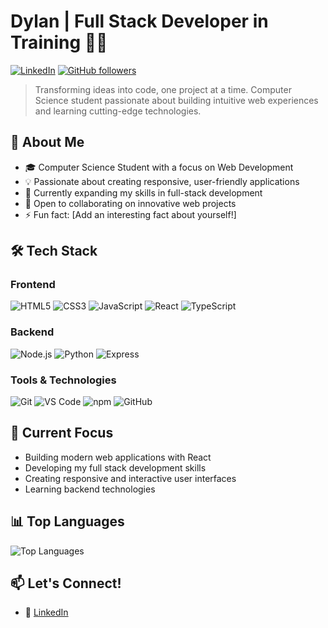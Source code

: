 # Dylan | Full Stack Developer in Training 👨‍💻

[![LinkedIn](https://img.shields.io/badge/LinkedIn-0077B5?style=flat&logo=linkedin&logoColor=white)](https://www.linkedin.com/in/dylan-pithia-b62437313)
[![GitHub followers](https://img.shields.io/github/followers/dpithia?label=Follow&style=social)](https://github.com/dpithia)

> Transforming ideas into code, one project at a time. Computer Science student passionate about building intuitive web experiences and learning cutting-edge technologies.

## 🚀 About Me

- 🎓 Computer Science Student with a focus on Web Development
- 💡 Passionate about creating responsive, user-friendly applications
- 🌱 Currently expanding my skills in full-stack development
- 👥 Open to collaborating on innovative web projects
- ⚡ Fun fact: [Add an interesting fact about yourself!]

## 🛠️ Tech Stack

### Frontend
![HTML5](https://img.shields.io/badge/-HTML5-E34F26?style=flat&logo=html5&logoColor=white)
![CSS3](https://img.shields.io/badge/-CSS3-1572B6?style=flat&logo=css3)
![JavaScript](https://img.shields.io/badge/-JavaScript-F7DF1E?style=flat&logo=javascript&logoColor=black)
![React](https://img.shields.io/badge/-React-61DAFB?style=flat&logo=react&logoColor=black)
![TypeScript](https://img.shields.io/badge/-TypeScript-3178C6?style=flat&logo=typescript&logoColor=white)

### Backend
![Node.js](https://img.shields.io/badge/-Node.js-339933?style=flat&logo=node.js&logoColor=white)
![Python](https://img.shields.io/badge/-Python-3776AB?style=flat&logo=python&logoColor=white)
![Express](https://img.shields.io/badge/-Express-000000?style=flat&logo=express&logoColor=white)

### Tools & Technologies
![Git](https://img.shields.io/badge/-Git-F05032?style=flat&logo=git&logoColor=white)
![VS Code](https://img.shields.io/badge/-VS%20Code-007ACC?style=flat&logo=visual-studio-code)
![npm](https://img.shields.io/badge/-npm-CB3837?style=flat&logo=npm)
![GitHub](https://img.shields.io/badge/-GitHub-181717?style=flat&logo=github)

## 🎯 Current Focus

- Building modern web applications with React
- Developing my full stack development skills
- Creating responsive and interactive user interfaces
- Learning backend technologies

## 📊 Top Languages

![Top Languages](https://github-readme-stats.vercel.app/api/top-langs/?username=dpithia&layout=compact&theme=dracula)

## 📫 Let's Connect!

- 💼 [LinkedIn](https://www.linkedin.com/in/dylan-pithia-b62437313)

